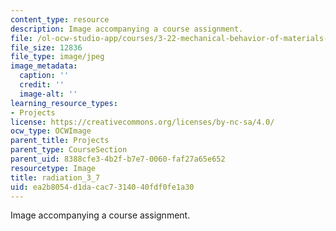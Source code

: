 ```yaml
---
content_type: resource
description: Image accompanying a course assignment.
file: /ol-ocw-studio-app/courses/3-22-mechanical-behavior-of-materials-spring-2008/ea2b8054d1dacac7314040fdf0fe1a30_radiation_3_7.jpg
file_size: 12836
file_type: image/jpeg
image_metadata:
  caption: ''
  credit: ''
  image-alt: ''
learning_resource_types:
- Projects
license: https://creativecommons.org/licenses/by-nc-sa/4.0/
ocw_type: OCWImage
parent_title: Projects
parent_type: CourseSection
parent_uid: 8388cfe3-4b2f-b7e7-0060-faf27a65e652
resourcetype: Image
title: radiation_3_7
uid: ea2b8054-d1da-cac7-3140-40fdf0fe1a30
---
```

Image accompanying a course assignment.